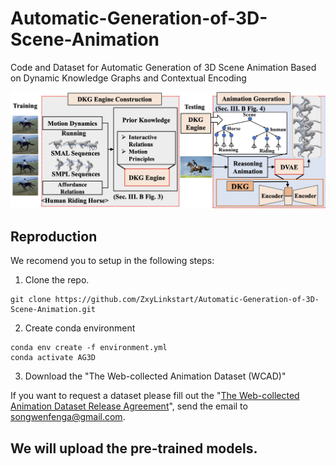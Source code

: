 # Automatic-Generation-of-3D-Scene-Animation
Code and Dataset for Automatic Generation of 3D Scene Animation Based on Dynamic Knowledge Graphs and Contextual Encoding

<div align="center">
  <img src="fig/overviews.png" width="900px" />
</div>

## Reproduction

We recomend you to setup in the following steps:

1. Clone the repo.
```
git clone https://github.com/ZxyLinkstart/Automatic-Generation-of-3D-Scene-Animation.git
```

2. Create conda environment
```
conda env create -f environment.yml
conda activate AG3D
```

3. Download the "The Web-collected Animation Dataset (WCAD)"

If you want to request a dataset please fill out the "[The Web-collected Animation Dataset Release Agreement](https://github.com/ZxyLinkstart/Automatic-Generation-of-3D-Scene-Animation/blob/main/Web-collected%20Animation%20Dataset%20Release%20Agreement.pdf)", send the email to songwenfenga@gmail.com.

## We will upload the pre-trained models.

